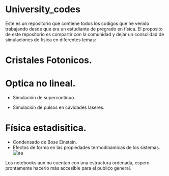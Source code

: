 # University_codes
Este es un repositorio que contiene todos los codigos que he venido trabajando desde que era un estudiante de pregrado en física. El proposito de este repositorio es compartir con la comunidad y dejar un consolidad de simulaciones de física en diferentes temas:

# Cristales Fotonicos.

# Optica no lineal.

- Simulación de supercontinuo.

- Simulación de pulsos en cavidades laseres.

# Física estadisitica.

- Condensado de Bose Einstein.
- Efectos de forma en las propiedades termodinamicas de los sistemas.
![aa](https://drive.google.com/file/d/15dGMMRns9-AhPJbEG-wjayNrAcnZeC8s/view)

  

Los notebooks aun no cuentan con una estructura ordenada, espero prontamente hacerlo más accesible para el publico general.
